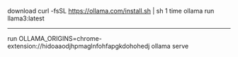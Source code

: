 download curl -fsSL https://ollama.com/install.sh | sh
1 time ollama run llama3:latest

---

run OLLAMA_ORIGINS=chrome-extension://hidoaaodjhpmaglnfohfapgkdohohedj ollama serve
